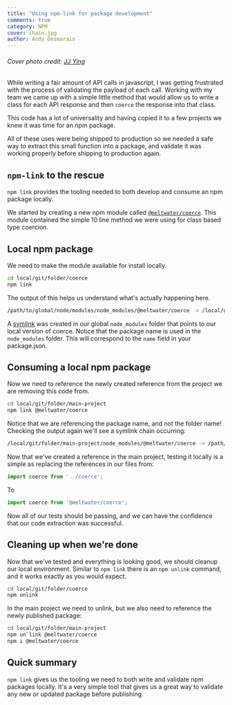 ```yaml
---
title: "Using npm-link for package development"
comments: true
category: NPM
cover: chain.jpg
author: Andy Desmarais
---
```


###### Cover photo credit: [JJ Ying](https://unsplash.com/@jjying)

While writing a fair amount of API calls in javascript, I was getting frustrated with the process of validating the payload of each call. Working with my team we came up with a simple little method that would allow us to write a class for each API response and then `coerce` the response into that class.

This code has a lot of universality and having copied it to a few projects we knew it was time for an npm package.

All of these uses were being shipped to production so we needed a safe way to extract this small function into a package, and validate it was working properly before shipping to production again.

## `npm-link` to the rescue

`npm link` provides the tooling needed to both develop and consume an npm package locally.

We started by creating a new npm module called [`@meltwater/coerce`](https://www.npmjs.com/package/@meltwater/coerce). This module contained the simple 10 line method we were using for class based type coercion.

## Local npm package

We need to make the module available for install locally.

```bash
cd local/git/folder/coerce
npm link
```

The output of this helps us understand what's actually happening here.

```bash
/path/to/global/node/modules/node_modules/@meltwater/coerce -> /local/git/folder/coerce
```

A [symlink](https://en.wikipedia.org/wiki/Symbolic_link) was created in our global `node_modules` folder that points to our local version of coerce. Notice that the package name is used in the `node_modules` folder.  This will correspond to the `name` field in your package.json.

## Consuming a local npm package

Now we need to reference the newly created reference from the project we are removing this code from.

```bash
cd local/git/folder/main-project
npm link @meltwater/coerce
```

Notice that we are referencing the package name, and not the folder name! Checking the output again we'll see a symlink chain occurring:

```bash
/local/git/folder/main-project/node_modules/@meltwater/coerce -> /path/to/global/node/modules/node_modules/@meltwater/coerce -> /local/git/folder/coerce
```

Now that we've created a reference in the main project, testing it locally is a simple as replacing the references in our files from:

```javascript
import coerce from '../coerce';
```

To

```javascript
import coerce from '@meltwater/coerce';
```

Now all of our tests should be passing, and we can have the confidence that our code extraction was successful.

## Cleaning up when we're done

Now that we've tested and everything is looking good, we should cleanup our local environment. Similar to `npm link` there is an `npm unlink` command, and it works exactly as you would expect.

```bash
cd local/git/folder/coerce
npm unlink
```

In the main project we need to unlink, but we also need to reference the newly published package:

```bash
cd local/git/folder/main-project
npm un`link @meltwater/coerce
npm i @meltwater/coerce
```

## Quick summary

`npm link` gives us the tooling we need to both write and validate npm packages locally. It's a very simple tool that gives us a great way to validate any new or updated package before publishing.
